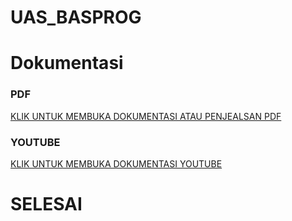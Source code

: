 # UAS_BASPROG
# Dokumentasi
### PDF 
[KLIK UNTUK MEMBUKA DOKUMENTASI ATAU PENJEALSAN PDF](https://drive.google.com/file/d/1sSNiuldme0m4qL7--fRu9VFQ8oQ-qEof/view)
### YOUTUBE 
[KLIK UNTUK MEMBUKA DOKUMENTASI YOUTUBE](https://youtu.be/N7yf3fOWMCs)
# SELESAI

